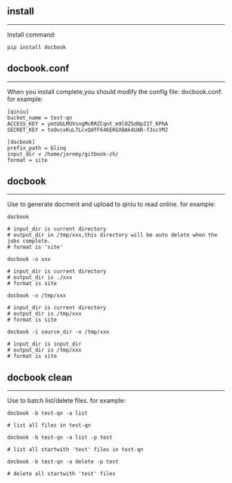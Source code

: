 
## install

---

Install command:
```
pip install docbook
```

## docbook.conf

---

When you install complete,you should modify the config file: docbook.conf. for example:
```
[qiniu]
bucket_name = test-qn
ACCESS_KEY = ymtUGLMUVsngMcRRZCqnt_m9lOZ5d8pZ1T_KPhA
SECRET_KEY = toOvcxKuL7LcvQdfF646EKGX8Ak4UAR-f3scYMJ

[docbook]
prefix_path = blinq  
input_dir = /home/jeremy/gitbook-zh/
format = site
```

## docbook

---

Use to generate docment and upload to qiniu to read online. for example:

```
docbook

# input_dir is current directory
# output_dir in /tmp/xxx,this directory will be auto delete when the jobs complete.
# format is 'site'

docbook -o xxx

# input_dir is current directory
# output_dir is ./xxx
# format is site

docbook -o /tmp/xxx

# input_dir is current directory
# output_dir is /tmp/xxx
# format is site

docbook -i source_dir -o /tmp/xxx 

# input_dir is input_dir
# output_dir is /tmp/xxx
# format is site

```

## docbook clean

---

Use to batch list/delete files. for example:
```
docbook -b test-qn -a list

# list all files in test-qn

docbook -b test-qn -a list -p test

# list all startwith 'test' files in test-qn

docbook -b test-qn -a delete -p test

# delete all startwith 'test' files
```
